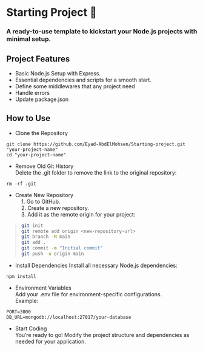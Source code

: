 # Starting Project 🚀
### A ready-to-use template to kickstart your Node.js projects with minimal setup.

## Project Features
* Basic Node.js Setup with Express.
* Essential dependencies and scripts for a smooth start.
* Define some middlewares that any project need
* Handle errors
* Update package.json

## How to Use
* Clone the Repository

```
git clone https://github.com/Eyad-AbdElMohsen/Starting-project.git "your-project-name"
cd "your-project-name"
```
* Remove Old Git History  <br>
Delete the .git folder to remove the link to the original repository:

```
rm -rf .git
```
* Create New Repository <br>
&nbsp;&nbsp;&nbsp; 1. Go to GitHub. <br>
&nbsp;&nbsp;&nbsp; 2. Create a new repository.<br>
&nbsp;&nbsp;&nbsp; 3. Add it as the remote origin for your project:

> ```bash
> git init
> git remote add origin <new-repository-url>
> git branch -M main
> git add .
> git commit -m "Initial commit"
> git push -u origin main
> ```


* Install Dependencies
Install all necessary Node.js dependencies:

```
npm install
```
* Environment Variables  <br>
Add your .env file for environment-specific configurations. <br>
Example:
```
PORT=3000
DB_URL=mongodb://localhost:27017/your-database
```

* Start Coding <br>
You’re ready to go! Modify the project structure and dependencies as needed for your application.

